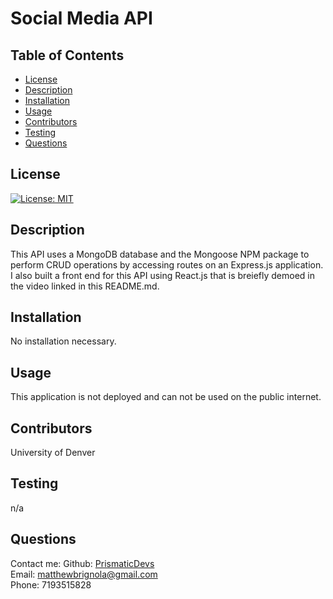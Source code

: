 
# Social Media API
    
## Table of Contents
* [License](#license)
* [Description](#description)
* [Installation](#installation)
* [Usage](#instructions)
* [Contributors](#contributors)
* [Testing](#testing)
* [Questions](#questions)
## License
[![License: MIT](https://img.shields.io/badge/License-MIT-yellow.svg)](https://opensource.org/licenses/MIT)
## Description
This API uses a MongoDB database and the Mongoose NPM package to perform CRUD operations by accessing routes on an Express.js application. I also built a front end for this API using React.js that is breiefly demoed in the video linked in this README.md.
## Installation 
No installation necessary.
## Usage
This application is not deployed and can not be used on the public internet.
## Contributors
University of Denver
## Testing
n/a
## Questions
Contact me:
Github: [PrismaticDevs](https://github.com/PrismaticDevs) <br>
Email: matthewbrignola@gmail.com <br>
Phone: 7193515828 <br>
    